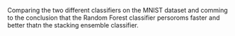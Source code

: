 Comparing the two different classifiers on the MNIST dataset and comming to the conclusion that the Random Forest classifier persoroms faster and better thatn the stacking ensemble classifier.
